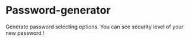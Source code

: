 # Password-generator
Generate password selecting options. You can see security level of your new password !
